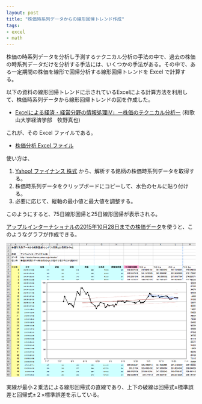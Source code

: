 ```yaml
---
layout: post
title: "株価時系列データからの線形回帰トレンド作成"
tags:
- excel
- math
---
```

株価の時系列データを分析し予測するテクニカル分析の手法の中で、過去の株価の時系列データだけを分析する手法には、いくつかの手法がある。その中で、ある一定期間の株価を線形で回帰分析する線形回帰トレンドを Excel で計算する。

以下の資料の線形回帰トレンドに示されているExcelによる計算方法を利用して、株価時系列データから線形回帰トレンドの図を作成した。

- [Excelによる経済・経営分野の情報処理IV」ー株価のテクニカル分析ー](http://www.wakayama-u.ac.jp/~makino/lectures/houdai/tchn.pdf) (和歌山大学経済学部　牧野真也)

これが、その Excel ファイルである。

- [株価分析 Excel ファイル](/file/linear-trend.xlsx)

使い方は、

1. [Yahoo! ファイナンス 株式](http://stocks.finance.yahoo.co.jp/stocks/) から、解析する銘柄の株価時系列データを取得する。
2. 株価時系列データをクリップボードにコピーして、水色のセルに貼り付ける。
3. 必要に応じて、縦軸の最小値と最大値を調整する。

このようにすると、75日線形回帰と25日線形回帰が表示される。

[アップルインターナショナルの2015年10月28日までの株価データ](http://info.finance.yahoo.co.jp/history/?code=2788.T&sy=2015&sm=7&sd=28&ey=2015&em=10&ed=28&tm=d&p=1)を使うと、このようなグラフが作成できる。

![線形回帰トレンド](/img/20151029-linear-trend.png)

実線が最小２乗法による線形回帰式の直線であり、上下の破線は回帰式±標準誤差と回帰式±２×標準誤差を示している。
